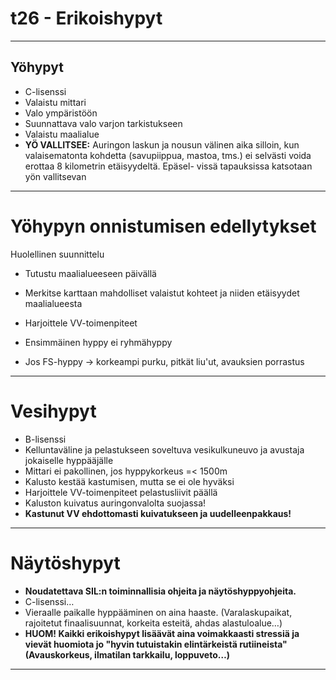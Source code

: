 # t26 - Erikoishypyt
---

## **Yöhypyt**

-   C-lisenssi
-   Valaistu mittari
-   Valo ympäristöön
-   Suunnattava valo varjon tarkistukseen
-   Valaistu maalialue
-   **YÖ VALLITSEE:** Auringon laskun ja nousun välinen aika silloin,
    kun valaisematonta kohdetta (savupiippua, mastoa, tms.) ei selvästi
    voida erottaa 8 kilometrin etäisyydeltä. Epäsel- vissä tapauksissa
    katsotaan yön vallitsevan
---

# **Yöhypyn onnistumisen edellytykset**

Huolellinen suunnittelu

-   Tutustu maalialueeseen päivällä
-   Merkitse karttaan mahdolliset valaistut kohteet ja niiden etäisyydet
    maalialueesta
-   Harjoittele VV-toimenpiteet

- Ensimmäinen hyppy ei ryhmähyppy

- Jos FS-hyppy -&gt; korkeampi purku, pitkät liu'ut, avauksien porrastus

---

# **Vesihypyt**

-   B-lisenssi
-   Kelluntaväline ja pelastukseen soveltuva vesikulkuneuvo ja avustaja
    jokaiselle hyppääjälle
-   Mittari ei pakollinen, jos hyppykorkeus =&lt; 1500m
-   Kalusto kestää kastumisen, mutta se ei ole hyväksi
-   Harjoittele VV-toimenpiteet pelastusliivit päällä
-   Kaluston kuivatus auringonvalolta suojassa!
-   **Kastunut VV ehdottomasti kuivatukseen ja uudelleenpakkaus!**

---

# **Näytöshypyt**

-   **Noudatettava SIL:n toiminnallisia ohjeita ja näytöshyppyohjeita.**
-   C-lisenssi…
-   Vieraalle paikalle hyppääminen on aina haaste. (Varalaskupaikat,
    rajoitetut finaalisuunnat, korkeita esteitä, ahdas alastuloalue…)
-   **HUOM! Kaikki erikoishypyt lisäävät aina voimakkaasti stressiä ja
    vievät huomiota jo "hyvin tutuistakin elintärkeistä rutiineista"
    (Avauskorkeus, ilmatilan tarkkailu, loppuveto…)**

---


